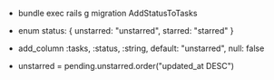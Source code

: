 - bundle exec rails g migration AddStatusToTasks

- enum status: { unstarred: "unstarred", starred: "starred" }
- add_column :tasks, :status, :string, default: "unstarred", null: false

- unstarred = pending.unstarred.order("updated_at DESC")
